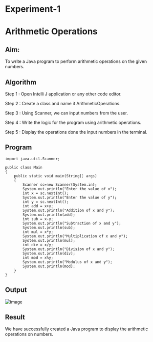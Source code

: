 # Experiment-1

# Arithmetic Operations

## Aim:
  To write a Java program to perform arithmetic operations on the given numbers.
  
## Algorithm

Step 1 : Open Intelli J application or any other code editor.

Step 2 : Create a class and name it ArithmeticOperations.

Step 3 : Using Scanner, we can input numbers from the user.

Step 4 : Write the logic for the program using arithmetic operations.

Step 5 : Display the operations done the input numbers in the terminal.

## Program
```
import java.util.Scanner;

public class Main
{
    public static void main(String[] args)
    {
        Scanner sc=new Scanner(System.in);
        System.out.println("Enter the value of x");
        int x = sc.nextInt();
        System.out.println("Enter the value of y");
        int y = sc.nextInt();
        int add = x+y;
        System.out.println("Addition of x and y");
        System.out.println(add);
        int sub = x-y;
        System.out.println("Subtraction of x and y");
        System.out.println(sub);
        int mul = x*y;
        System.out.println("Multiplication of x and y");
        System.out.println(mul);
        int div = x/y;
        System.out.println("Division of x and y");
        System.out.println(div);
        int mod = x%y;
        System.out.println("Modulus of x and y");
        System.out.println(mod);
    }
}
```
## Output
![image](https://github.com/balaji-21005757/Ezperiment-1/assets/94372294/6a64272b-6625-4179-a37d-8f9bef8b069a)

## Result 
  We have successfully created a Java program to display the arithmetic operations on numbers.
